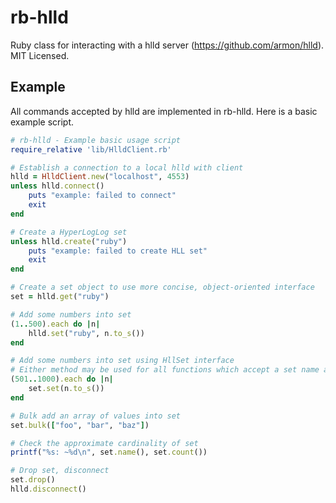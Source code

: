rb-hlld
=======

Ruby class for interacting with a hlld server (https://github.com/armon/hlld).  MIT Licensed.

Example
-------

All commands accepted by hlld are implemented in rb-hlld.  Here is a basic example script.

```ruby
# rb-hlld - Example basic usage script
require_relative 'lib/HlldClient.rb'

# Establish a connection to a local hlld with client
hlld = HlldClient.new("localhost", 4553)
unless hlld.connect()
	puts "example: failed to connect"
	exit
end

# Create a HyperLogLog set
unless hlld.create("ruby")
	puts "example: failed to create HLL set"
	exit
end

# Create a set object to use more concise, object-oriented interface
set = hlld.get("ruby")

# Add some numbers into set
(1..500).each do |n|
	hlld.set("ruby", n.to_s())
end

# Add some numbers into set using HllSet interface
# Either method may be used for all functions which accept a set name as first parameter
(501..1000).each do |n|
	set.set(n.to_s())
end

# Bulk add an array of values into set
set.bulk(["foo", "bar", "baz"])

# Check the approximate cardinality of set
printf("%s: ~%d\n", set.name(), set.count())

# Drop set, disconnect
set.drop()
hlld.disconnect()
```
